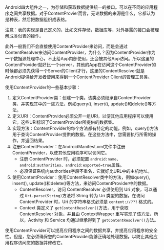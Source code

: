 Android四大组件之一，为存储和获取数据提供统一的接口。可以在不同的应用程序之间共享数据。对于ContentProvier而言，无论数据的来源是什么，它都认为是种表，然后把数据组织成表格。

注意：表的实现是自己定义的，比如文件存储，数据库等，对外暴露的接口会被理解成类似表的操作。

此外一般我们不会直接使用ContentProvider来访问，而是会通过ContentResolver来访问ContentProvider，为什么？因为ContentProvider作为一个数据源处理中心，不止给App内部使用，还会被其他App访问。所以这里的ContentProvider就好比一个server，其他的App在访问这个ContentProvider的时候都必须先获得一个Server的Client才行，这里的ContentResolver就是Android提供给开发者使用来得到一个ContentProvider Client的管理工具类。

使用ContentProvider的一些基本步骤：

1. 定义ContentProvider类：创建一个类，该类必须继承自ContentProvider类，并实现其中的一些方法，例如query(), insert(), update()和delete()等方法。
2. 定义URI：ContentProvider必须公开一组URI，以便其他应用程序可以使用它。这些URI标识了ContentProvider所提供的数据集。
3. 实现方法：ContentProvider的每个方法都有特定的功能。例如，query()方法用于查询ContentProvider提供的数据。在这些方法中，您需要执行所需的操作，并返回结果。
4. 注册ContentProvider：在AndroidManifest.xml文件中注册ContentProvider，以使其他应用程序可以访问它。
   - 注册 ContentProvider 时，必须配置 `android:name`、`android:authorities`、`android:exported=true`属性。
   - 必须保证系统内authorities字段不重名，它就好比URL中的主机地址。
5. 使用ContentProvider：使用ContentResolver类中的方法，例如query(), insert(), update()和delete()等方法，来访问ContentProvider中的数据。
   - ContentResolver，访问 ContentResolver 必须使用到 Uri 对象，可以通过 `Uri.parse(String)`方法将 String 转为 Uri 类型的数据，在访问 ContentProvider 时，Uri 的字符串格式必须是 `content://???` 格式的。
   - Context 类定义了 `getContentResolver()`方法，用于获取 ContentResolver 对象，并且由 ContextWrapper 重写实现了该方法，所以，Activity 和 Service 均通过继承得到了 `getContentResolver()`方法。

使用ContentProvider可以提高应用程序之间的数据共享，并提高应用程序的安全性。但是，您必须确保您的ContentProvider能够正确地处理数据，以防止其他应用程序访问您的数据并修改它。

